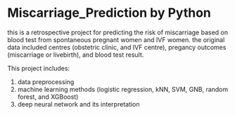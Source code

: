 # Miscarriage_Prediction by Python
this is a retrospective project for predicting the risk of miscarriage based on blood test from spontaneous pregnant women and IVF women. the original data included centres (obstetric clinic, and IVF centre), pregancy outcomes (miscarriage or livebirth), and blood test result.

This project includes:
1) data preprocessing
2) machine learning methods (logistic regression, kNN, SVM, GNB, random forest, and XGBoost)
3) deep neural network and its interpretation
